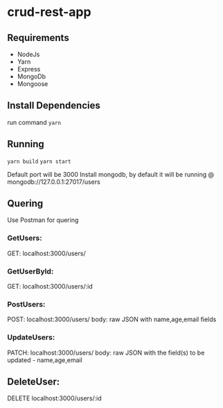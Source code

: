 # crud-rest-app
## Requirements
+ NodeJs
+ Yarn
+ Express 
+ MongoDb
+ Mongoose

## Install Dependencies
run command `yarn`

## Running 
`yarn build`
`yarn start`

Default port will be 3000 
Install mongodb, by default it will be running @ mongodb://127.0.0.1:27017/users

## Quering
Use Postman for quering

### GetUsers:
GET: localhost:3000/users/

### GetUserById: 
GET: localhost:3000/users/:id 

### PostUsers: 
POST: localhost:3000/users/
body: raw JSON with name,age,email fields

### UpdateUsers:
PATCH: localhost:3000/users/
body: raw JSON with the field(s) to be updated - name,age,email 

## DeleteUser: 
DELETE localhost:3000/users/:id 

